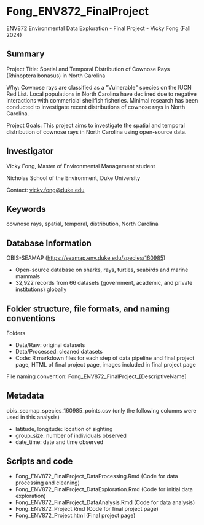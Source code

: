 # Fong_ENV872_FinalProject
ENV872 Environmental Data Exploration - Final Project - Vicky Fong (Fall 2024)

## Summary
Project Title: Spatial and Temporal Distribution of Cownose Rays (Rhinoptera bonasus) in North Carolina

Why: Cownose rays are classified as a "Vulnerable" species on the IUCN Red List. Local populations in North Carolina have declined due to negative interactions with commericial shellfish fisheries. Minimal research has been conducted to investigate recent distributions of cownose rays in North Carolina.

Project Goals: This project aims to investigate the spatial and temporal distribution of cownose rays in North Carolina using open-source data.

## Investigator
Vicky Fong, Master of Environmental Management student

Nicholas School of the Environment, Duke University

Contact: vicky.fong@duke.edu

## Keywords
cownose rays, spatial, temporal, distribution, North Carolina

## Database Information
OBIS-SEAMAP (https://seamap.env.duke.edu/species/160985)
- Open-source database on sharks, rays, turtles, seabirds and marine mammals 
- 32,922 records from 66 datasets (government, academic, and private institutions) globally

## Folder structure, file formats, and naming conventions
Folders
- Data/Raw: original datasets
- Data/Processed: cleaned datasets
- Code: R markdown files for each step of data pipeline and final project page, HTML of final project page, images included in final project page

File naming convention: Fong_ENV872_FinalProject_[DescriptiveName]

## Metadata
obis_seamap_species_160985_points.csv (only the following columns were used in this analysis)
- latitude, longitude: location of sighting
- group_size: number of individuals observed
- date_time: date and time observed


## Scripts and code
- Fong_ENV872_FinalProject_DataProcessing.Rmd (Code for data processing and cleaning)
- Fong_ENV872_FinalProject_DataExploration.Rmd (Code for initial data exploration)
- Fong_ENV872_FinalProject_DataAnalysis.Rmd (Code for data analysis)
- Fong_ENV872_Project.Rmd (Code for final project page)
- Fong_ENV872_Project.html (Final project page)